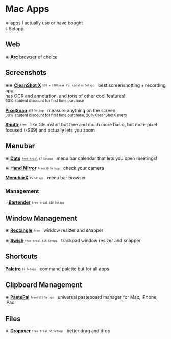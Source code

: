 # Mac Apps

⋇ apps I actually use or have bought  
<sub><sup>S</sup></sub> Setapp 

## Web

⋇ [**Arc**](https://arc.net/gift/4cb27e37) browser of choice 

## Screenshots 

⋇⋇ [**CleanShot X**](https://cleanshot.com/) <sub><sup>`$30 + $20/year for updates`</sup></sub> <sub><sup>`Setapp`</sup></sub> &nbsp; best screenshotting + recording app  
has OCR and annotation, and tons of other cool features!   
<sup>30% student discount for first time purchase </sup>

[**PixelSnap**](https://getpixelsnap.com/) <sub><sup>`$39`</sup></sub>  <sub><sup>`Setapp`</sup></sub> &nbsp; measure anything on the screen  
<sup>30% student discount for first time purchase, 20% CleanShotX users </sup>

[**Shottr**](https://shottr.cc/) <sub><sup>`free`</sup></sub> &nbsp; like Cleanshot but free and much more basic, but more pixel focused (-$39) and actually lets you zoom

## Menubar 

⋇ [**Dato**](https://sindresorhus.com/dato) <sub><sup>[`free trial`](https://dsc.cloud/sindresorhus/Dato-3.3.4-trial-1646205511)</sup></sub>  <sub><sup>`$7`</sup></sub> <sub><sup>`Setapp`</sup></sub> &nbsp; menu bar calendar that lets you open meetings! 

⋇ [**Hand Mirror**](https://handmirror.app/) <sub><sup>`free/$6`</sup></sub> <sub><sup>`Setapp`</sup></sub> &nbsp; check your camera 

[**MenubarX**](https://menubarx.app/) <sub><sup>`$5`</sup></sub> <sub><sup>`Setapp`</sup></sub> &nbsp; menu bar browser 


### Management 

<sub><sup>S</sup></sub> [**Bartender**](https://www.macbartender.com/) <sub><sup>`free trial`</sup></sub> <sub><sup>`$16`</sup></sub> <sub><sup>`Setapp`</sup></sub> &nbsp; 


## Window Management 

⋇ [**Rectangle**](https://rectangleapp.com/) <sub><sup>`free`</sup></sub> &nbsp; window resizer and snapper

⋇ [**Swish**](https://highlyopinionated.co/swish/) <sub><sup>`free trial`</sup></sub> <sub><sup>`$16`</sup></sub> <sub><sup>`Setapp`</sup></sub> &nbsp; trackpad window resizer and snapper  


## Shortcuts 

[**Paletro**](https://appmakes.io/paletro) <sub><sup>`$7`</sup></sub> <sub><sup>`Setapp`</sup></sub> &nbsp; command palette but for all apps 


## Clipboard Management 

⋇ [**PastePal**](https://onmyway133.com/pastepal/) <sub><sup>`free/$15`</sup></sub> <sub><sup>`Setapp`</sup></sub> &nbsp; universal pasteboard manager for Mac, iPhone, iPad  


## Files

⋇ [**Dropover**](https://dropoverapp.com/)  <sub><sup>`free trial`</sup></sub> <sub><sup>`$5`</sup></sub> <sub><sup>`Setapp`</sup></sub> &nbsp; better drag and drop
